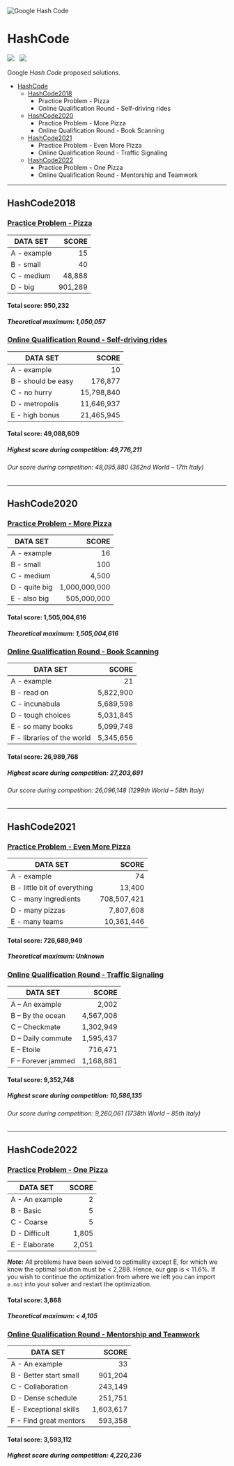![Google Hash Code](https://i.imgur.com/KTDA2IL.png)

# HashCode
![](https://forthebadge.com/images/badges/powered-by-electricity.svg) &nbsp;
![](https://forthebadge.com/images/badges/gluten-free.svg)

Google *Hash Code* proposed solutions.

- [HashCode](#hashcode)
  * [HashCode2018](#hashcode2018)
    + Practice Problem - Pizza
    + Online Qualification Round - Self-driving rides
  * [HashCode2020](#hashcode2020)
    + Practice Problem - More Pizza
    + Online Qualification Round - Book Scanning
  * [HashCode2021](#hashcode2021)
    + Practice Problem - Even More Pizza
    + Online Qualification Round - Traffic Signaling
  * [HashCode2022](#hashcode2022)
    + Practice Problem - One Pizza
    + Online Qualification Round - Mentorship and Teamwork

------

## HashCode2018

### [Practice Problem - Pizza](18-Pizza/problem_statement.pdf)

|     DATA SET      |     SCORE     |
| ----------------- | ------------: |
| A - example       |            15 |
| B - small         |            40 |
| C - medium        |        48,888 |
| D - big           |       901,289 |

#### Total score: 950,232
##### Theoretical maximum: 1,050,057


### [Online Qualification Round - Self-driving rides](18-Self-driving-rides/problem_statement.pdf)

|      DATA SET       |        SCORE        |
| ------------------- | ------------------: |
| A - example         |                  10 |
| B - should be easy  |             176,877 |
| C - no hurry        |          15,798,840 |
| D - metropolis      |          11,646,937 |
| E - high bonus      |          21,465,945 |

#### Total score: 49,088,609
##### Highest score during competition: 49,776,211
###### Our score during competition: 48,095,880 (362nd World – 17th Italy)

------

## HashCode2020

### [Practice Problem - More Pizza](20-More-Pizza/problem_statement.pdf)

|    DATA SET     |      SCORE      |
| --------------- | --------------: |
| A - example     |              16 |
| B - small       |             100 |
| C - medium      |           4,500 |
| D - quite big   |   1,000,000,000 |
| E - also big    |     505,000,000 |

#### Total score: 1,505,004,616
##### Theoretical maximum: 1,505,004,616


### [Online Qualification Round - Book Scanning](20-Book-Scanning/problem_statement.pdf)

|          DATA SET           |        SCORE        |
| --------------------------- | ------------------: |
| A - example                 |                  21 |
| B - read on                 |           5,822,900 |
| C - incunabula              |           5,689,598 |
| D - tough choices           |           5,031,845 |
| E - so many books           |           5,099,748 |
| F - libraries of the world  |           5,345,656 |

#### Total score: 26,989,768
##### Highest score during competition: 27,203,691
###### Our score during competition: 26,096,148 (1299th World – 58th Italy)

------

## HashCode2021

### [Practice Problem - Even More Pizza](21-Even-More-Pizza/problem_statement.pdf)

|           DATA SET           |      SCORE      |
| ---------------------------- | --------------: |
| A - example                  |              74 |
| B - little bit of everything |          13,400 |
| C - many ingredients         |     708,507,421 |
| D - many pizzas              |       7,807,608 |
| E - many teams               |      10,361,446 |

#### Total score: 726,689,949
##### Theoretical maximum: Unknown


### [Online Qualification Round - Traffic Signaling](21-Traffic-Signaling/problem_statement.pdf)

|       DATA SET       |      SCORE      |
| -------------------- | --------------: |
| A – An example       |           2,002 |
| B – By the ocean     |       4,567,008 |
| C – Checkmate        |       1,302,949 |
| D – Daily commute    |       1,595,437 |
| E – Etoile           |         716,471 |
| F – Forever jammed   |       1,168,881 |

#### Total score: 9,352,748
##### Highest score during competition: 10,586,135
###### Our score during competition: 9,260,061 (1738th World – 85th Italy)

------

## HashCode2022

### [Practice Problem - One Pizza](22-One-Pizza/problem_statement.pdf)

|    DATA SET    |  SCORE  |
| -------------- | ------: |
| A - An example |       2 |
| B - Basic      |       5 |
| C - Coarse     |       5 |
| D - Difficult  |   1,805 |
| E - Elaborate  |   2,051 |

***Note:*** All problems have been solved to optimality except E, for which we
know the optimal solution must be < 2,288. Hence, our gap is < 11.6%. If you
wish to continue the optimization from where we left you can import `e.mst` into
your solver and restart the optimization.

#### Total score: 3,868
##### Theoretical maximum: < 4,105

### [Online Qualification Round - Mentorship and Teamwork](22-Mentorship-and-Teamwork/problem_statement.pdf)

|        DATA SET        |   SCORE   |
| ---------------------- | --------: |
| A - An example         |        33 |
| B - Better start small |   901,204 |
| C - Collaboration      |   243,149 |
| D - Dense schedule     |   251,751 |
| E - Exceptional skills | 1,603,617 |
| F - Find great mentors |   593,358 |

#### Total score: 3,593,112
##### Highest score during competition: 4,220,236
